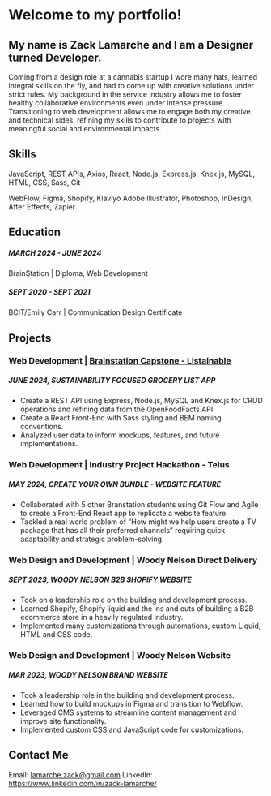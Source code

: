 # Welcome to my portfolio! 

## My name is Zack Lamarche and I am a Designer turned Developer.

Coming from a design role at a cannabis startup I wore many hats, learned integral skills on the fly, and had to come up with creative solutions under strict rules. My background in the service industry allows me to foster healthy collaborative environments even under intense pressure. Transitioning to web development allows me to engage both my creative and technical sides, refining my skills to contribute to projects with meaningful social and environmental impacts.

## Skills 

JavaScript, REST APIs, Axios, React, Node.js, Express.js, Knex.js,  MySQL, HTML, CSS, Sass, Git

WebFlow, Figma, Shopify, Klaviyo Adobe Illustrator, Photoshop, 
InDesign, After Effects, Zapier

## Education 

##### MARCH 2024 - JUNE 2024
BrainStation  |  Diploma, Web Development 

##### SEPT 2020 - SEPT 2021
BCIT/Emily Carr  |  Communication Design Certificate

## Projects 

### Web Development | <a href="https://youtu.be/43BKd7Y8ozw?si=gUva-0PIPIWzttNU">Brainstation Capstone - Listainable</a>
##### JUNE 2024, SUSTAINABILITY FOCUSED GROCERY LIST APP
- Create a REST API using Express, Node.js, MySQL and Knex.js for CRUD operations and  refining data from the OpenFoodFacts API.
- Create a React Front-End with Sass styling and BEM naming conventions.
- Analyzed user data to inform mockups, features, and future implementations.

### Web Development | Industry Project Hackathon - Telus
##### MAY  2024, CREATE YOUR OWN BUNDLE - WEBSITE FEATURE
- Collaborated with 5 other Branstation students using Git Flow and Agile to create a Front-End React app to replicate a website feature.
- Tackled a real world problem of “How might we help users create a TV package that has all their preferred channels” requiring quick adaptability and strategic problem-solving.

### Web Design and Development | Woody Nelson Direct Delivery
##### SEPT  2023, WOODY NELSON B2B SHOPIFY WEBSITE
- Took on a leadership role on the building and development process.
- Learned Shopify, Shopify liquid and the ins and outs of building a B2B ecommerce store in a heavily regulated industry.
- Implemented many customizations through automations, custom Liquid, HTML and CSS code.

### Web Design and Development | Woody Nelson Website
##### MAR  2023, WOODY NELSON BRAND WEBSITE
- Took a leadership role in the building and development process.
- Learned how to build mockups in Figma and transition to Webflow.
- Leveraged CMS systems to streamline content management and improve site functionality.
- Implemented custom CSS and JavaScript code for customizations.

## Contact Me 

Email: lamarche.zack@gmail.com
LinkedIn: https://www.linkedin.com/in/zack-lamarche/
